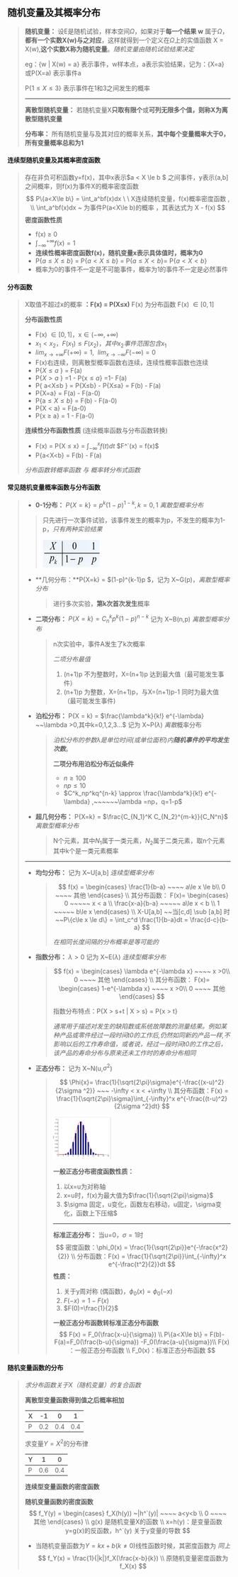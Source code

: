 ##  随机变量及其概率分布

> **随机变量：** 设E是随机试验，样本空间$\Omega$，如果对于**每一个结果 w** 属于$\Omega$，**都有一个实数X(w)与之对应**，这样就得到一个定义在$\Omega$上的实值函数 X = X(w),**这个实数X称为随机变量**。_随机变量由随机试验结果决定_ 
>
> eg：{w | X(w) = a} 表示事件，w样本点，a表示实验结果，记为：{X=a} 或P(X=a) 表示事件a 
>
> P{$1\le X \le 3$} 表示事件在1和3之间发生的概率
>
> ---
>
> **离散型随机变量：** 若随机变量X**只取有限个**或**可列无限多个值，则称X为离散型随机变量**
>
> **分布率：** 所有随机变量与及其对应的概率关系，**其中每个变量概率大于0，所有变量概率总和为1**

#### **连续型随机变量及其概率密度函数**

> 存在非负可积函数y=f(x)，其中x表示$a < X \le b $ 之间事件，y表示(a,b]之间概率，则f(x)为事件X的概率密度函数
> $$
> P\{a<X\le b\} = \int_a^bf(x)dx \ \ X连续随机变量，f(x)概率密度函数 , \\ \int_a^bf(x)dx ~ 为事件P(a<X\le b)的概率 ，其表达式为 X - f(x)
> $$
> **密度函数性质**
>
> - f(x) $\ge$ 0
> - $\int_{-\infty}^{+\infty}f(x) =1$
> - **连续性概率密度函数f(x)，随机变量x表示具体值时，概率为0**   
> - P{$a\le X \le b$} = P{$a< X \le b$} = P{$a\le X < b$}= P{$a< X < b$} 
> - 概率为0的事件不一定是不可能事件，概率为1的事件不一定是必然事件

#### **分布函数**

> X取值不超过x的概率 **：F(x) = P(X$\le$x)**   F(x) 为分布函数 F(x) $\in [0,1]$
>
> **分布函数性质**
>
> - F(x) $\in [0,1]$，x$\in (-\infty,+\infty)$
> - $x_1<x_2，F(x_1)\le F(x_2)，其中x_2事件范围包含x_1$
> - $lim_{x\to +\infty}F(+\infty) = 1,~~lim_{x\to -\infty}F(-\infty) = 0$
> - F(x)右连续，则离散型概率函数右连续，连续性概率函数也连续
> - P{$X \le a$ } = F(a) 
> - P{$X > a$ } =1 - P{x$\le a$} =1- F(a) 
> - P{ a<X$\le$b } = P{X$\le$b} - P{X$\le$a} = F(b) - F(a)
> - P{X=a} = F(a) - F(a-0)
> - P{a$\le X \le b$} = F(b) - F(a-0)
> - P{X < a} = F(a-0)
> - P{x $\ge$ a} = 1 - F(a-0)
>
> **连续性分布函数性质** (连续概率函数与分布函数转换)
>
> - F(x) = P{X $\le$ x}  = $\int_{-\infty}^x f(t)dt$     $F^`(x) = f(x)$
> - P{a<X<b} = F(b) - F(a)
>
> *分布函数转概率函数 与 概率转分布式函数*

#### **常见随机变量概率函数与分布函数**

> - **0-1分布：** $P\{X=k\} = p^k(1-p)^{1-k},k=0,1$  *离散型概率分布*
>
> > 只先进行一次事件试验，该事件发生的概率为p，不发生的概率为1-p，*只有两种实验结果*
> >
> > <img src="img\image-20220908150921897.png" alt="image-20220908150921897" style="zoom:50%;" /> 
>
> - **几何分布：**P{X=k} = $(1-p)^{k-1}p $，记为 X~G(p)，*离散型概率分布*
>
>   > 进行多次实验，**第k次首次发生**概率
>
> - **二项分布：** $P\{X=k\}=C_{n}^k p^k(1-p)^{n-k}$  记为 X~B(n,p)  *离散型概率分布*
>
>   > n次实验中，事件A发生了k次概率
>   >
>   > *二项分布最值*
>   >
>   > 1. (n+1)p 不为整数时，X=(n+1)p 达到最大值（最可能发生事件）
>   > 2. (n+1)p 为整数，X=(n+1)p，与X=(n+1)p-1 同时为最大值（最可能发生事件)
>   >
>   > 
>
> - **泊松分布：** P{X = k} = $\frac{\lambda^k}{k!} e^{-\lambda} ~~\lambda >0,其中k=0,1,2,3...$ 记为 X~P($\lambda$)  *离散*概率分布
>
>   > _泊松分布的参数λ是单位时间(或单位面积)内**随机事件的平均发生次数**_。
>   >
>   > 
>   >
>   > **二项分布用泊松分布近似条件**
>   >
>   > - $n\ge 100$
>   > - $np \le 10$ 
>   > - $C^k_np^kq^{n-k} \approx \frac{\lambda^k}{k!} e^{-\lambda} ,~~~~~~\lambda =np，q=1-p$
>
> - **超几何分布：** P{X=k} = $\frac{C_{N_1}^K C_{N_2}^{m-k}}{C_N^n}$   *离散型概率分布*
>
>   > N个元素，其中$N_1$属于一类元素，$N_2$属于二类元素，取n个元素其中k个是一类元素概率
>
> ---
>
> - **均匀分布：** 记为 X~U[a,b]  *连续型概率分布*
>
>   > $$
>   > f(x) = \begin{cases} 
>   > \frac{1}{b-a}  ~~~~ a\le x \le b\\
>   > 0  ~~~~ 其他
>   > \end{cases} \\
>   > 其分布函数： F(x)=  \begin{cases} 
>   >  0  ~~~~~ x < a \\
>   >  \frac{x-a}{b-a} ~~~~~ a\le x < b \\ 
>   >  1  ~~~~~ b\le x
>   > \end{cases}  \\
>   > X-U[a,b] ~~当[c,d] \sub [a,b] 时 ~~P\{c\le x \le d\} = \int_c^d \frac{1}{b-a}dt = \frac{d-c}{b-a}
>   > $$
>   >
>   > *在相同长度间隔的分布概率是等可能的*
>
> - **指数分布：**  $\lambda >0$ 记为 X~E($\lambda$) *连续型概率分布*
>
>   > $$
>   > f(x) = \begin{cases} 
>   > \lambda e^{-\lambda x} ~~~~  x >0\\
>   > 0  ~~~~ 其他
>   > \end{cases} \\
>   > 其分布函数： F(x)=  \begin{cases} 
>   >  1-e^{-\lambda x} ~~~~  x >0\\
>   > 0  ~~~~ 其他
>   > \end{cases}
>   > $$
>   >
>   > 指数分布特点：P{X > s+t | X > s} = P{x > t}
>   >
>   > *通常用于描述对发生的缺陷数或系统故障数的测量结果。例如某种产品或零件经过一段时间t0的工作后,仍然如同新的产品一样,不影响以后的工作寿命值，或者说，经过一段时间t0的工作之后，该产品的寿命分布与原来还未工作时的寿命分布相同*
>
> - **正态分布：** 记为 X~N(u,$\sigma^2$)   
>
>   > $$
>   > \Phi{x}= \frac{1}{\sqrt{2\pi}\sigma}e^{-\frac{(x-u)^2}{2\sigma ^2}} ~~~ -\infty < x < +\infty \\
>   > 其分布函数：F(x) = \frac{1}{\sqrt{2\pi}\sigma}\int_{-\infty}^x e^{-\frac{(t-u)^2}{2\sigma ^2}dt}
>   > $$
>   >
>   > <img src="img\image-20220908172002368.png" alt="image-20220908172002368" style="zoom:50%;" /> 
>   >
>   > **一般正态分布密度函数性质：**
>   >
>   > 1. 以x=u为对称轴
>   > 2. x=u时，f(x)为最大值为$\frac{1}{\sqrt{2\pi}\sigma}$
>   > 3. $\sigma 固定，u变化，函数左右移动，u固定，\sigma变化，函数上下压缩$
>   >
>   > ---
>   >
>   > **标准正态分布：** 当u=0，$\sigma =1$时
>   > $$
>   > 密度函数：\phi_0(x) = \frac{1}{\sqrt{2\pi}}e^{-\frac{x^2} {2}} \\
>   > 分布函数：F(x) = \frac{1}{\sqrt{2\pi}}\int_{-\infty}^x e^{-\frac{t^2}{2}}dt
>   > $$
>   > **性质：**
>   >
>   > 1. 关于y周对称 (偶函数)，$\phi_0(x)=\phi_0(-x)$
>   > 2. $F(-x)=1-F(x)$
>   > 3. $F(0)=\frac{1}{2}$
>   >
>   > 
>   >
>   > **一般正态分布函数转标准正态分布函数** 
>   > $$
>   > F(x) = F_0(\frac{x-u}{\sigma}) \\ 
>   > P\{a<X\le b\} = F(b)-F(a)=F_0(\frac{b-u}{\sigma}) -F_0(\frac{a-u}{\sigma})\\
>   > F(x) ：一般正态分布函数 \\
>   > F_0(x)：标准正态分布函数
>   > $$

#### **随机变量函数的分布**

> *求分布函数关于X（随机变量）的复合函数*
>
> **离散型变量函数得到值之后概率相加**
>
> | X    | -1   | 0    | 1    |
> | ---- | ---- | ---- | ---- |
> | P    | 0.2  | 0.4  | 0.4  |
>
> 求变量$Y=X^2$的分布律
>
> | Y    | 1    | 0    |
> | ---- | ---- | ---- |
> | P    | 0.6  | 0.4  |
>
> **连续型变量函数的密度函数**
>
> **随机变量函数的密度函数**
> $$
> f_Y(y) =  \begin{cases} 
> f_X(h(y)) ~|h^`(y)| ~~~~ a<y<b \\ 
> 0  ~~~~ 其他
> \end{cases} \\
> g(x) 是随机变量X的函数 \\
> x=h(y)：是变量函数y=g(x)的反函数，h^`(y) 关于y变量的导数
> $$
>
> - 当随机变量函数为$Y=kx+b (k\ne 0)$线性函数时候，其密度函数为 *同上*
>   $$
>   f_Y(x) = \frac{1}{|k|}f_X(\frac{x-b}{k}) \\ 
>   原随机变量密度函数为f_X(x)  
>   $$
>







